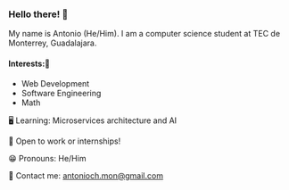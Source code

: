 ### Hello there! 👋
My name is Antonio (He/Him). I am a computer science student at TEC de Monterrey, Guadalajara. 

#### Interests:🔭
 <ul> 
  <li> Web Development </li> 
  <li> Software Engineering </li> 
  <li> Math </li>
</ul> 

🖥 Learning: Microservices architecture and AI

🧐 Open to work or internships!

😁 Pronouns: He/Him 

📧 Contact me: antonioch.mon@gmail.com
<!--
**antonieto/antonieto** is a ✨ _special_ ✨ repository because its `README.md` (this file) appears on your GitHub profile.

Here are some ideas to get you started:

- 🔭 I’m currently working on ...
- 🌱 I’m currently learning ...
- 👯 I’m looking to collaborate on ...
- 🤔 I’m looking for help with ...
- 💬 Ask me about ...
- 📫 How to reach me: ...
- 😄 Pronouns: ...
- ⚡ Fun fact: ...
-->

